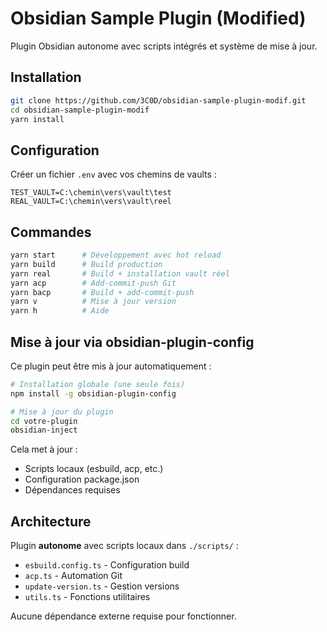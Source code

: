 # Obsidian Sample Plugin (Modified)

Plugin Obsidian autonome avec scripts intégrés et système de mise à jour.

## Installation

```bash
git clone https://github.com/3C0D/obsidian-sample-plugin-modif.git
cd obsidian-sample-plugin-modif
yarn install
```

## Configuration

Créer un fichier `.env` avec vos chemins de vaults :

```env
TEST_VAULT=C:\chemin\vers\vault\test
REAL_VAULT=C:\chemin\vers\vault\reel
```

## Commandes

```bash
yarn start      # Développement avec hot reload
yarn build      # Build production
yarn real       # Build + installation vault réel
yarn acp        # Add-commit-push Git
yarn bacp       # Build + add-commit-push
yarn v          # Mise à jour version
yarn h          # Aide
```

## Mise à jour via obsidian-plugin-config

Ce plugin peut être mis à jour automatiquement :

```bash
# Installation globale (une seule fois)
npm install -g obsidian-plugin-config

# Mise à jour du plugin
cd votre-plugin
obsidian-inject
```

Cela met à jour :

- Scripts locaux (esbuild, acp, etc.)
- Configuration package.json
- Dépendances requises

## Architecture

Plugin **autonome** avec scripts locaux dans `./scripts/` :

- `esbuild.config.ts` - Configuration build
- `acp.ts` - Automation Git
- `update-version.ts` - Gestion versions
- `utils.ts` - Fonctions utilitaires

Aucune dépendance externe requise pour fonctionner.
